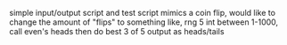simple input/output script and test script
mimics a coin flip, would like to change the amount of "flips" to something like, rng 5 int between 1-1000, call even's heads then do best 3 of 5 output as heads/tails
